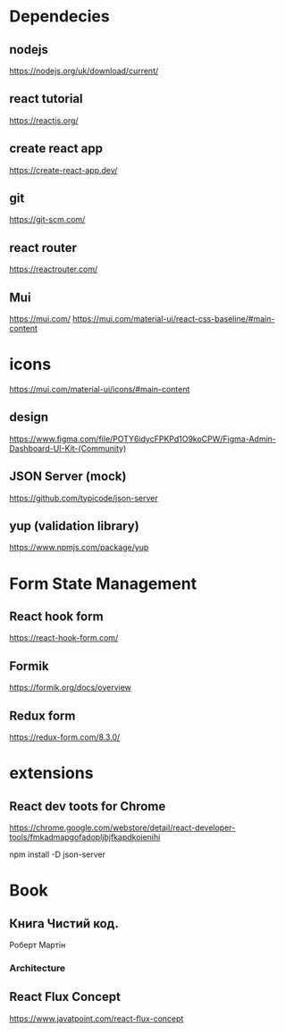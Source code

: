 # Dependecies

## nodejs

https://nodejs.org/uk/download/current/

## react tutorial

https://reactjs.org/


## create react app

https://create-react-app.dev/


## git

https://git-scm.com/

## react router

https://reactrouter.com/

## Mui

https://mui.com/
https://mui.com/material-ui/react-css-baseline/#main-content

# icons
https://mui.com/material-ui/icons/#main-content

## design

https://www.figma.com/file/POTY6idycFPKPd1O9koCPW/Figma-Admin-Dashboard-UI-Kit-(Community)

## JSON Server (mock)

https://github.com/typicode/json-server


## yup (validation library)

https://www.npmjs.com/package/yup

# Form State Management

## React hook form

https://react-hook-form.com/

## Formik

https://formik.org/docs/overview

## Redux form

https://redux-form.com/8.3.0/

# extensions
## React dev toots for Chrome

https://chrome.google.com/webstore/detail/react-developer-tools/fmkadmapgofadopljbjfkapdkoienihi


npm install -D json-server
# Book

## Книга Чистий код.
Роберт Мартін

### Architecture

## React Flux Concept


https://www.javatpoint.com/react-flux-concept